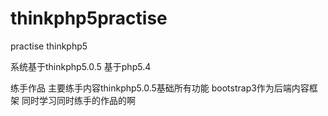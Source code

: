 # thinkphp5practise
practise thinkphp5

系统基于thinkphp5.0.5
基于php5.4
 
练手作品
主要练手内容thinkphp5.0.5基础所有功能
bootstrap3作为后端内容框架  同时学习同时练手的作品的啊